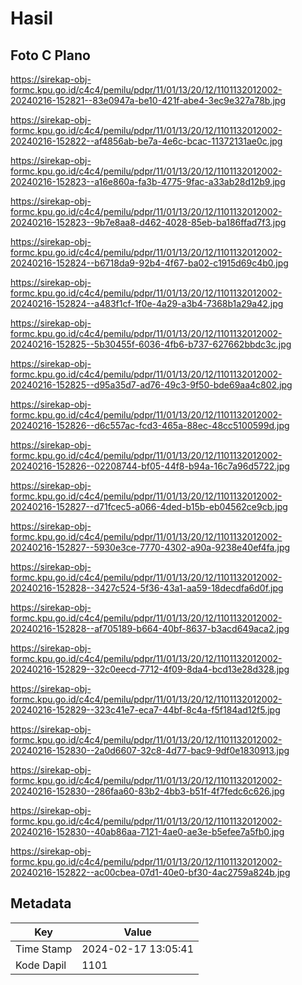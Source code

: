 # Hasil

## Foto C Plano

https://sirekap-obj-formc.kpu.go.id/c4c4/pemilu/pdpr/11/01/13/20/12/1101132012002-20240216-152821--83e0947a-be10-421f-abe4-3ec9e327a78b.jpg

https://sirekap-obj-formc.kpu.go.id/c4c4/pemilu/pdpr/11/01/13/20/12/1101132012002-20240216-152822--af4856ab-be7a-4e6c-bcac-11372131ae0c.jpg

https://sirekap-obj-formc.kpu.go.id/c4c4/pemilu/pdpr/11/01/13/20/12/1101132012002-20240216-152823--a16e860a-fa3b-4775-9fac-a33ab28d12b9.jpg

https://sirekap-obj-formc.kpu.go.id/c4c4/pemilu/pdpr/11/01/13/20/12/1101132012002-20240216-152823--9b7e8aa8-d462-4028-85eb-ba186ffad7f3.jpg

https://sirekap-obj-formc.kpu.go.id/c4c4/pemilu/pdpr/11/01/13/20/12/1101132012002-20240216-152824--b6718da9-92b4-4f67-ba02-c1915d69c4b0.jpg

https://sirekap-obj-formc.kpu.go.id/c4c4/pemilu/pdpr/11/01/13/20/12/1101132012002-20240216-152824--a483f1cf-1f0e-4a29-a3b4-7368b1a29a42.jpg

https://sirekap-obj-formc.kpu.go.id/c4c4/pemilu/pdpr/11/01/13/20/12/1101132012002-20240216-152825--5b30455f-6036-4fb6-b737-627662bbdc3c.jpg

https://sirekap-obj-formc.kpu.go.id/c4c4/pemilu/pdpr/11/01/13/20/12/1101132012002-20240216-152825--d95a35d7-ad76-49c3-9f50-bde69aa4c802.jpg

https://sirekap-obj-formc.kpu.go.id/c4c4/pemilu/pdpr/11/01/13/20/12/1101132012002-20240216-152826--d6c557ac-fcd3-465a-88ec-48cc5100599d.jpg

https://sirekap-obj-formc.kpu.go.id/c4c4/pemilu/pdpr/11/01/13/20/12/1101132012002-20240216-152826--02208744-bf05-44f8-b94a-16c7a96d5722.jpg

https://sirekap-obj-formc.kpu.go.id/c4c4/pemilu/pdpr/11/01/13/20/12/1101132012002-20240216-152827--d71fcec5-a066-4ded-b15b-eb04562ce9cb.jpg

https://sirekap-obj-formc.kpu.go.id/c4c4/pemilu/pdpr/11/01/13/20/12/1101132012002-20240216-152827--5930e3ce-7770-4302-a90a-9238e40ef4fa.jpg

https://sirekap-obj-formc.kpu.go.id/c4c4/pemilu/pdpr/11/01/13/20/12/1101132012002-20240216-152828--3427c524-5f36-43a1-aa59-18decdfa6d0f.jpg

https://sirekap-obj-formc.kpu.go.id/c4c4/pemilu/pdpr/11/01/13/20/12/1101132012002-20240216-152828--af705189-b664-40bf-8637-b3acd649aca2.jpg

https://sirekap-obj-formc.kpu.go.id/c4c4/pemilu/pdpr/11/01/13/20/12/1101132012002-20240216-152829--32c0eecd-7712-4f09-8da4-bcd13e28d328.jpg

https://sirekap-obj-formc.kpu.go.id/c4c4/pemilu/pdpr/11/01/13/20/12/1101132012002-20240216-152829--323c41e7-eca7-44bf-8c4a-f5f184ad12f5.jpg

https://sirekap-obj-formc.kpu.go.id/c4c4/pemilu/pdpr/11/01/13/20/12/1101132012002-20240216-152830--2a0d6607-32c8-4d77-bac9-9df0e1830913.jpg

https://sirekap-obj-formc.kpu.go.id/c4c4/pemilu/pdpr/11/01/13/20/12/1101132012002-20240216-152830--286faa60-83b2-4bb3-b51f-4f7fedc6c626.jpg

https://sirekap-obj-formc.kpu.go.id/c4c4/pemilu/pdpr/11/01/13/20/12/1101132012002-20240216-152830--40ab86aa-7121-4ae0-ae3e-b5efee7a5fb0.jpg

https://sirekap-obj-formc.kpu.go.id/c4c4/pemilu/pdpr/11/01/13/20/12/1101132012002-20240216-152822--ac00cbea-07d1-40e0-bf30-4ac2759a824b.jpg


## Metadata

| Key        | Value               |
| ---------- | ------------------- |
| Time Stamp | 2024-02-17 13:05:41 |
| Kode Dapil | 1101                |



